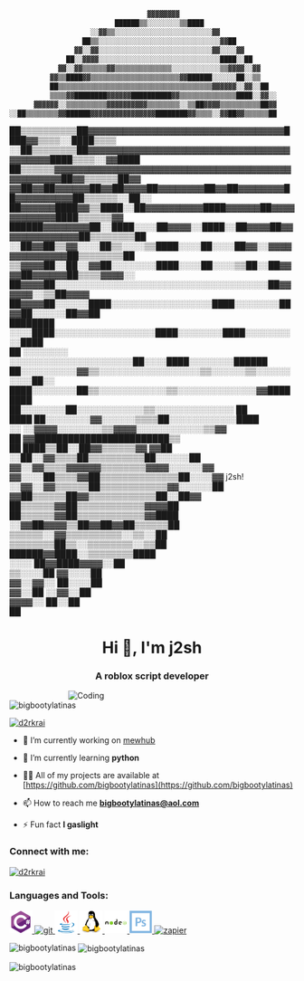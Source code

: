 
                                      ▓▓▓▓▓▓▓▓                                  
                              ██████▒▒░░░░░░░░▒▒████                            
                        ░░▓▓▒▒░░░░░░░░░░░░░░░░░░░░░░░░▓▓                        
                      ██▒▒░░░░░░░░░░░░░░░░░░░░░░░░░░░░░░▓▓██                    
                    ▓▓░░▓▓░░░░░░░░░░░░░░░░░░░░░░░░░░░░▓▓░░░░▓▓                  
                  ██░░▓▓▓▓░░░░░░░░░░░░░░░░░░░░░░░░░░░░░░████░░██                
                ▓▓░░▓▓▒▒▒▒▒▒▓▓▒▒▒▒▒▒▒▒▒▒▒▒▒▒░░░░░░░░░░░░▒▒▓▓▓▓░░▓▓              
              ▓▓▒▒████▓▓▒▒▒▒▒▒▒▒▒▒▒▒▒▒▒▒▒▒▒▒▒▒▓▓██████░░░░░░██░░▒▒              
              ██▒▒▒▒▒▒▒▒▒▒▒▒▒▒▒▒▒▒▒▒▒▒▒▒▒▒▒▒▒▒▒▒▒▒▒▒▒▒▓▓▓▓▓▓░░▓▓░░██            
              ▒▒▒▒▓▓████████▓▓▓▓▓▓██████████▓▓▒▒▒▒▒▒▒▒▒▒▒▒▒▒████░░▓▓░░          
          ▓▓▓▓▓▓░░▒▒▒▒▒▒▒▒▒▒▓▓▓▓▓▓▓▓▓▓▒▒▒▒▒▒▒▒░░▒▒██▓▓▓▓▒▒▒▒▒▒▒▒▒▒██▓▓          
    ░░██▒▒▒▒▒▒▒▒▓▓██████▓▓▓▓▓▓▓▓▓▓▓▓▓▓▓▓████████▓▓▒▒▒▒░░▓▓██▓▓▒▒▒▒▒▒██          
  ██▒▒▒▒▒▒▒▒▒▒██▓▓▓▓▓▓▓▓▓▓▓▓▓▓▓▓▓▓▓▓▓▓▓▓▓▓▓▓▓▓▓▓▓▓████▓▓▒▒▒▒░░████▒▒▒▒          
░░██▒▒▒▒▒▒▒▒██▓▓▓▓▓▓▓▓▓▓▓▓▓▓▓▓▓▓▓▓▓▓▓▓▓▓▓▓▓▓▓▓▓▓▓▓▓▓▓▓▓▓████▒▒▒▒░░▓▓████        
  ██▒▒▒▒▒▒▓▓▓▓▓▓▓▓▓▓▓▓▓▓▓▓▓▓▓▓▓▓▓▓▓▓▓▓▓▓▓▓▓▓▓▓▓▓▓▓▓▓▓▓▓▓▓▓▓▓██▓▓▒▒▒▒▒▒██▓▓      
    ▓▓██▓▓██▓▓▓▓▓▓██▓▓██▓▓▓▓██▓▓▓▓▓▓▓▓██▓▓██▓▓▓▓▓▓▓▓██▓▓▓▓▓▓▓▓▓▓██▒▒▒▒▒▒░░██░░  
        ██▓▓▓▓▓▓████▓▓▒▒████░░██▓▓▓▓▓▓▓▓▓▓████▓▓▓▓▓▓██▓▓▓▓▓▓▓▓▓▓▓▓████▒▒▒▒▒▒▓▓  
      ██████▓▓▓▓▓▓▓▓██░░████░░░░██▓▓▓▓░░████░░██▓▓▓▓██▓▓▓▓▓▓▓▓▓▓▓▓▓▓██▒▒▒▒▒▒▒▒██
        ░░██▓▓██▒▒▓▓░░░░██▒▒░░░░▒▒████░░░░██░░░░██▓▓░░▓▓▓▓▓▓▓▓▓▓▓▓▓▓██▒▒▒▒▒▒▒▒██
        ▒▒▓▓▓▓██░░██░░▓▓██░░░░░░░░████░░░░██░░░░▒▒██░░██▓▓▓▓██▓▓▓▓▓▓██▒▒▒▒▓▓▓▓░░
        ██▓▓▓▓██░░░░░░░░░░░░░░░░░░░░░░░░░░░░░░░░░░░░░░██▓▓▓▓▓▓░░▒▒██▓▓▓▓        
      ██▓▓▓▓██░░░░░░████░░░░░░░░░░░░░░░░░░████░░░░░░░░██▓▓██░░░░░░██▓▓██        
      ████████  ░░░░████░░░░░░░░░░░░░░░░░░████░░░░░░░░████░░░░░░░░░░████        
            ██  ░░░░░░░░  ░░░░░░░░░░░░░░░░░░░░░░██░░░░████░░░░░░░░██████        
            ██░░░░░░░░░░▓▓▒▒░░░░░░░░░░░░░░░░░░▒▒░░░░░░▒▒░░░░░░░░░░██░░          
            ████░░░░░░░░██▒▒░░░░░░░░░░░░▒▒░░░░░░░░░░░░░░▓▓████████              
              ██░░░░░░░░██░░░░░░░░░░░░▒▒░░░░░░░░░░░░░░  ██                      
    ████        ██░░░░░░░░▓▓░░░░░░▒▒▒▒██░░░░░░░░░░░░████                        
      ░░        ░░▓▓▓▓░░░░░░░░▒▒▓▓▓▓░░░░░░░░░░░░▒▒▓▓                            
        ██            ▓▓████████████████████████▒▒                              
      ██                ████▒▒██░░██▓▓▒▒▒▒▒▒▓▓  ▓▓██                            
                    ░░██░░▓▓▒▒▒▒██▒▒▒▒▒▒▒▒▒▒██░░░░░░██                          
                    ▓▓░░▓▓▒▒▒▒▓▓▓▓▓▓▒▒▒▒▒▒▒▒▓▓▓▓░░░░░░▓▓                        
                  ▓▓░░░░██▒▒▒▒▓▓██▒▒▒▒▒▒▒▒▒▒▒▒▒▒██░░░░▓▓          j2sh!              
                  ░░▓▓░░▓▓▒▒▒▒▒▒██▒▒▒▒▒▒▒▒▒▒▒▒▓▓░░░░░░██                        
                    ▓▓██▒▒▒▒▒▒██▓▓▒▒▒▒▒▒▒▒▒▒▒▒██░░██▓▓                          
                      ██▒▒▒▒▒▒▓▓██▒▒▒▒▒▒▒▒▒▒▒▒▓▓▓▓██                            
                      ██▒▒▒▒▒▒▓▓██▒▒▒▒▒▒▒▒▒▒▒▒▓▓████                            
                      ░░▓▓██▓▓▓▓▒▒██▓▓██▓▓██▒▒▒▒▒▒██                            
                        ▒▒▒▒▒▒░░▓▓▒▒▒▒▒▒▒▒▒▒░░▒▒░░██                            
                        ▒▒▒▒▒▒▒▒██▒▒░░▒▒▒▒▒▒▒▒░░▒▒██                            
                        ██████▓▓████░░▒▒▒▒▒▒▒▒████                              
                        ░░░░    ██▓▓████▓▓▓▓░░██                                
                          ▒▒░░░░██      ▓▓░░░░██                                
                          ▓▓░░▓▓░░      ██░░░░██                                
                          ▓▓░░██        ░░▓▓░░██                                
                          ▓▓▓▓░░          ██░░██                                
                                            ██                                  
  
<h1 align="center">Hi 👋, I'm j2sh</h1>
<h3 align="center">A roblox script developer</h3>
<img align="right" alt="Coding" width="400" src="https://cdn.discordapp.com/attachments/503587967709741219/1017969477381537834/mew-pokemon.gif">


<p align="left"> <img src="https://komarev.com/ghpvc/?username=bigbootylatinas&label=Profile%20views&color=0e75b6&style=flat" alt="bigbootylatinas" /> </p>

<p align="left"> <a href="https://twitter.com/d2rkrai" target="blank"><img src="https://img.shields.io/twitter/follow/d2rkrai?logo=twitter&style=for-the-badge" alt="d2rkrai" /></a> </p>

- 🔭 I’m currently working on [mewhub]([https://discord.gg/r4BEmq2VX6](https://discord.gg/KNdSbHEGhW))

- 🌱 I’m currently learning **python**

- 👨‍💻 All of my projects are available at [https://github.com/bigbootylatinas](https://github.com/bigbootylatinas)

- 📫 How to reach me **bigbootylatinas@aol.com**

- ⚡ Fun fact **I gaslight**

<h3 align="left">Connect with me:</h3>
<p align="left">
<a href="https://twitter.com/d2rkrai" target="blank"><img align="center" src="https://raw.githubusercontent.com/rahuldkjain/github-profile-readme-generator/master/src/images/icons/Social/twitter.svg" alt="d2rkrai" height="30" width="40" /></a>
</p>

<h3 align="left">Languages and Tools:</h3>
<p align="left"> <a href="https://www.w3schools.com/cs/" target="_blank" rel="noreferrer"> <img src="https://raw.githubusercontent.com/devicons/devicon/master/icons/csharp/csharp-original.svg" alt="csharp" width="40" height="40"/> </a> <a href="https://git-scm.com/" target="_blank" rel="noreferrer"> <img src="https://www.vectorlogo.zone/logos/git-scm/git-scm-icon.svg" alt="git" width="40" height="40"/> </a> <a href="https://www.java.com" target="_blank" rel="noreferrer"> <img src="https://raw.githubusercontent.com/devicons/devicon/master/icons/java/java-original.svg" alt="java" width="40" height="40"/> </a> <a href="https://www.linux.org/" target="_blank" rel="noreferrer"> <img src="https://raw.githubusercontent.com/devicons/devicon/master/icons/linux/linux-original.svg" alt="linux" width="40" height="40"/> </a> <a href="https://nodejs.org" target="_blank" rel="noreferrer"> <img src="https://raw.githubusercontent.com/devicons/devicon/master/icons/nodejs/nodejs-original-wordmark.svg" alt="nodejs" width="40" height="40"/> </a> <a href="https://www.photoshop.com/en" target="_blank" rel="noreferrer"> <img src="https://raw.githubusercontent.com/devicons/devicon/master/icons/photoshop/photoshop-line.svg" alt="photoshop" width="40" height="40"/> </a> <a href="https://zapier.com" target="_blank" rel="noreferrer"> <img src="https://www.vectorlogo.zone/logos/zapier/zapier-icon.svg" alt="zapier" width="40" height="40"/> </a> </p>

<p><img align="left" src="https://github-readme-stats.vercel.app/api/top-langs?username=bigbootylatinas&show_icons=true&locale=en&layout=compact&theme=tokyonight" alt="bigbootylatinas" /></p>

<p>&nbsp;<img align="center" src="https://github-readme-stats.vercel.app/api?username=bigbootylatinas&show_icons=true&locale=en&theme=tokyonight" alt="bigbootylatinas" /></p>

<p><img align="center" src="https://github-readme-streak-stats.herokuapp.com/?user=rishavchanda&&theme=tokyonight" alt="bigbootylatinas" /></p>
